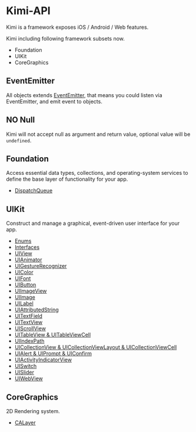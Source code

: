 # Kimi-API

Kimi is a framework exposes iOS / Android / Web features.

Kimi including following framework subsets now.

* Foundation
* UIKit
* CoreGraphics

## EventEmitter

All objects extends [EventEmitter](https://github.com/Olical/EventEmitter), that means you could listen via EventEmitter, and emit event to objects.

## NO Null

Kimi will not accept null as argument and return value, optional value will be ```undefined```.

## Foundation

Access essential data types, collections, and operating-system services to define the base layer of functionality for your app.

* [DispatchQueue](Foundation/DispatchQueue.md)

## UIKit

Construct and manage a graphical, event-driven user interface for your app.

* [Enums](UIKit/Enums.md)
* [Interfaces](UIKit/Interfaces.md)
* [UIView](UIKit/UIView.md)
* [UIAnimator](UIKit/UIAnimator.md)
* [UIGestureRecognizer](UIKit/UIGestureRecognizer.md)
* [UIColor](UIKit/UIColor.md)
* [UIFont](UIKit/UIFont.md)
* [UIButton](UIKit/UIButton.md)
* [UIImageView](UIKit/UIImageView.md)
* [UIImage](UIKit/UIImage.md)
* [UILabel](UIKit/UILabel.md)
* [UIAttributedString](UIKit/UIAttributedString.md)
* [UITextField](UIKit/UITextField.md)
* [UITextView](UIKit/UITextView.md)
* [UIScrollView](UIKit/UIScrollView.md)
* [UITableView & UITableViewCell](UIKIt/UITableView.md)
* [UIIndexPath](UIKit/UIIndexPath.md)
* [UICollectionView & UICollectionViewLayout & UICollectionViewCell](UIKit/UICollectionView.md)
* [UIAlert & UIPrompt & UIConfirm](UIKit/UIDialogs.md)
* [UIActivityIndicatorView](UIKit/UIActivityIndicatorView.md)
* [UISwitch](UIKit/UISwitch.md)
* [UISlider](UIKit/UISlider.md)
* [UIWebView](UIKit/UIWebView.md)

## CoreGraphics

2D Rendering system.

* [CALayer](CoreGraphics/CALayer.md)



